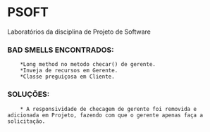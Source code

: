 # PSOFT
Laboratórios da disciplina de Projeto de Software


### BAD SMELLS ENCONTRADOS:

		*Long method no metodo checar() de gerente.
		*Inveja de recursos em Gerente.
		*Classe preguiçosa em Cliente.


### SOLUÇÕES:

		* A responsividade de checagem de gerente foi removida e adicionada em Projeto, fazendo com que o gerente apenas faça a solicitação.
